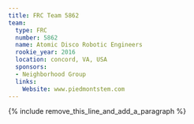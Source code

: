 ```yaml
---
title: FRC Team 5862
team:
  type: FRC
  number: 5862
  name: Atomic Disco Robotic Engineers
  rookie_year: 2016
  location: concord, VA, USA
  sponsors:
  - Neighborhood Group
  links:
    Website: www.piedmontstem.com
---
```


{% include remove_this_line_and_add_a_paragraph %}